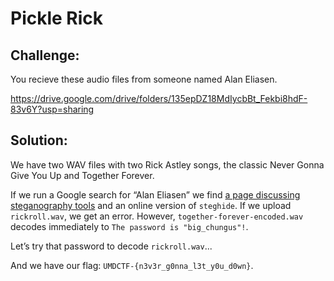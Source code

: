 # Pickle Rick

## Challenge:

You recieve these audio files from someone named Alan Eliasen.

https://drive.google.com/drive/folders/135epDZ18MdIycbBt_Fekbi8hdF-83v6Y?usp=sharing

## Solution:

We have two WAV files with two Rick Astley songs, the classic Never Gonna Give You Up and Together Forever.

If we run a Google search for “Alan Eliasen” we find [a page discussing steganography tools](https://futureboy.us/stegano/) and an online version of `steghide`. If we upload `rickroll.wav`, we get an error. However, `together-forever-encoded.wav` decodes immediately to `The password is "big_chungus"!`.

Let’s try that password to decode `rickroll.wav`...

And we have our flag: `UMDCTF-{n3v3r_g0nna_l3t_y0u_d0wn}`.
